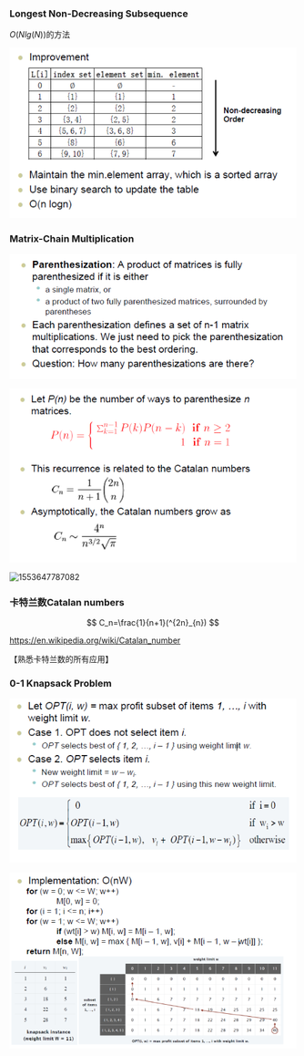 ### Longest Non-Decreasing Subsequence

$O(Nlg(N))$的方法

![1553646171138](assets\1553646171138.png)

### Matrix-Chain Multiplication

![1553646722094](assets\1553646722094.png)

![1553646790372](assets\1553646790372.png)

![1553647787082](C:\Users\Administrator\Desktop\study\算法分析与设计\assets\1553647787082.png)

### 卡特兰数Catalan numbers

$$
C_n=\frac{1}{n+1}(^{2n}_{n})
$$

https://en.wikipedia.org/wiki/Catalan_number

【熟悉卡特兰数的所有应用】

### 0-1 Knapsack Problem

![1553648492623](assets\1553648492623.png)

![1553648861855](assets\1553648861855.png)